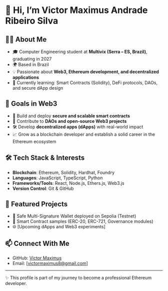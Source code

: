 # 👋 Hi, I’m Victor Maximus Andrade Ribeiro Silva  

## 🧑‍💻 About Me  
- 🎓 Computer Engineering student at **Multivix (Serra – ES, Brazil)**, graduating in 2027  
- 🌍 Based in Brazil  
- 💡 Passionate about **Web3, Ethereum development, and decentralized applications**  
- 🔭 Currently learning: Smart Contracts (Solidity), DeFi protocols, DAOs, and secure dApp design  

## 🎯 Goals in Web3  
- 🚀 Build and deploy **secure and scalable smart contracts**  
- 🤝 Contribute to **DAOs and open-source Web3 projects**  
- 🛠️ Develop **decentralized apps (dApps)** with real-world impact  
- 📈 Grow as a blockchain developer and establish a solid career in the Ethereum ecosystem  

## 🛠️ Tech Stack & Interests  
- **Blockchain**: Ethereum, Solidity, Hardhat, Foundry  
- **Languages**: JavaScript, TypeScript, Python  
- **Frameworks/Tools**: React, Node.js, Ethers.js, Web3.js  
- **Version Control**: Git & GitHub  

## 📂 Featured Projects  
- 🔐 Safe Multi-Signature Wallet deployed on Sepolia (Testnet)  
- 📄 Smart Contract samples (ERC-20, ERC-721, Governance modules)  
- 🌐 [Upcoming dApps and Web3 experiments]  

## 📫 Connect With Me  
- GitHub: [Victor Maximus](https://github.com/RiasMaximus)  
- Email: [victormaximus8@gmail.com]  

---
✨ This profile is part of my journey to become a professional Ethereum developer.
